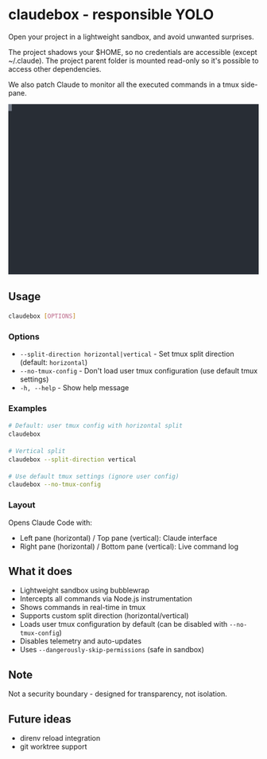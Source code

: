 # claudebox - responsible YOLO

Open your project in a lightweight sandbox, and avoid unwanted surprises.

The project shadows your $HOME, so no credentials are accessible (except
~/.claude).
The project parent folder is mounted read-only so it's possible to access
other dependencies.

We also patch Claude to monitor all the executed commands in a tmux side-pane.

![Demo](./claudebox-demo.svg)

## Usage

```bash
claudebox [OPTIONS]
```

### Options

- `--split-direction horizontal|vertical` - Set tmux split direction (default: `horizontal`)
- `--no-tmux-config` - Don't load user tmux configuration (use default tmux settings)
- `-h, --help` - Show help message

### Examples

```bash
# Default: user tmux config with horizontal split
claudebox

# Vertical split
claudebox --split-direction vertical

# Use default tmux settings (ignore user config)
claudebox --no-tmux-config
```

### Layout

Opens Claude Code with:

- Left pane (horizontal) / Top pane (vertical): Claude interface
- Right pane (horizontal) / Bottom pane (vertical): Live command log

## What it does

- Lightweight sandbox using bubblewrap
- Intercepts all commands via Node.js instrumentation
- Shows commands in real-time in tmux
- Supports custom split direction (horizontal/vertical)
- Loads user tmux configuration by default (can be disabled with `--no-tmux-config`)
- Disables telemetry and auto-updates
- Uses `--dangerously-skip-permissions` (safe in sandbox)

## Note

Not a security boundary - designed for transparency, not isolation.

## Future ideas

- direnv reload integration
- git worktree support
